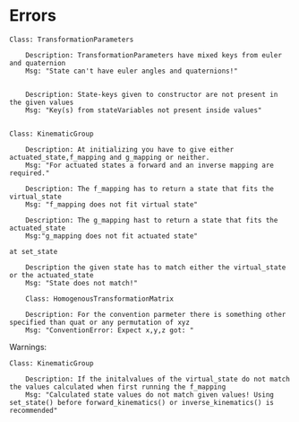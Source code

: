 # Errors

    Class: TransformationParameters

        Description: TransformationParameters have mixed keys from euler and quaternion
        Msg: "State can't have euler angles and quaternions!"


        Description: State-keys given to constructor are not present in the given values
        Msg: "Key(s) from stateVariables not present inside values"


    Class: KinematicGroup

        Description: At initializing you have to give either actuated_state,f_mapping and g_mapping or neither.
        Msg: "For actuated states a forward and an inverse mapping are required."

        Description: The f_mapping has to return a state that fits the virtual_state
        Msg: "f_mapping does not fit virtual state"

        Description: The g_mapping hast to return a state that fits the actuated_state
        Msg:"g_mapping does not fit actuated state"

    at set_state

        Description the given state has to match either the virtual_state or the actuated_state
        Msg: "State does not match!"

        Class: HomogenousTransformationMatrix

        Description: For the convention parmeter there is something other specified than quat or any permutation of xyz
        Msg: "ConventionError: Expect x,y,z got: "

Warnings:

    Class: KinematicGroup

        Description: If the initalvalues of the virtual_state do not match the values calculated when first running the f_mapping
        Msg: "Calculated state values do not match given values! Using set_state() before forward_kinematics() or inverse_kinematics() is recommended"
